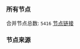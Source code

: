 ### 所有节点
合并节点总数: `5416`
[节点链接](https://github.com/rzhy1/33/raw/master/sub/sub_merge_base64.txt)

### 节点来源
